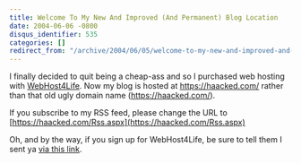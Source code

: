 ```yaml
---
title: Welcome To My New And Improved (And Permanent) Blog Location
date: 2004-06-06 -0800
disqus_identifier: 535
categories: []
redirect_from: "/archive/2004/06/05/welcome-to-my-new-and-improved-and-permanent-blog-location.aspx/"
---
```


I finally decided to quit being a cheap-ass and so I purchased web
hosting with [WebHost4Life](http://www.webhost4life.com/). Now my blog
is hosted at https://haacked.com/ rather than that old ugly domain name
(https://haacked.com/).

If you subscribe to my RSS feed, please change the URL to
[https://haacked.com/Rss.aspx](https://haacked.com/Rss.aspx)

Oh, and by the way, if you sign up for WebHost4Life, be sure to tell
them I sent ya [via this
link](http://www.webhost4life.com/default.asp?refid=haacked).

